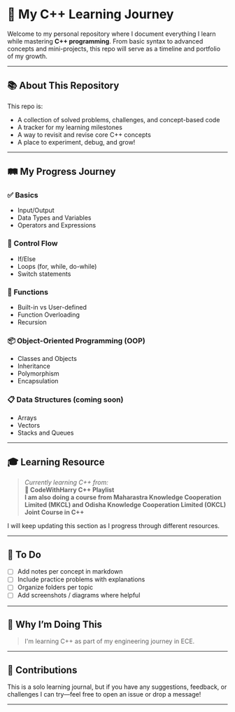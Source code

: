 # 🚀 My C++ Learning Journey

Welcome to my personal repository where I document everything I learn while mastering **C++ programming**. From basic syntax to advanced concepts and mini-projects, this repo will serve as a timeline and portfolio of my growth.

---

## 📚 About This Repository

This repo is:
- A collection of solved problems, challenges, and concept-based code
- A tracker for my learning milestones
- A way to revisit and revise core C++ concepts
- A place to experiment, debug, and grow!

---

## 🛤️ My Progress Journey

### ✅ Basics
- Input/Output
- Data Types and Variables
- Operators and Expressions

### 🔁 Control Flow
- If/Else
- Loops (for, while, do-while)
- Switch statements

### 🧠 Functions
- Built-in vs User-defined
- Function Overloading
- Recursion

### 📦 Object-Oriented Programming (OOP)
- Classes and Objects
- Inheritance
- Polymorphism
- Encapsulation

### 📋 Data Structures (coming soon)
- Arrays
- Vectors
- Stacks and Queues

---

## 🎓 Learning Resource

> _Currently learning C++ from:_  
> **📘 CodeWithHarry C++ Playlist**  
> **I am also doing a course from Maharastra Knowledge Cooperation Limited (MKCL) and Odisha Knowledge Cooperation Limited (OKCL) Joint Course in C++**

I will keep updating this section as I progress through different resources.

---

## 🚧 To Do

- [ ] Add notes per concept in markdown
- [ ] Include practice problems with explanations
- [ ] Organize folders per topic
- [ ] Add screenshots / diagrams where helpful

---

## 🌱 Why I’m Doing This

> I'm learning C++ as part of my engineering journey in ECE.  

---

## 🤝 Contributions

This is a solo learning journal, but if you have any suggestions, feedback, or challenges I can try—feel free to open an issue or drop a message!

---


